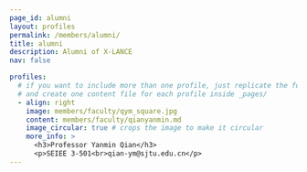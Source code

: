 ```yaml
---
page_id: alumni
layout: profiles
permalink: /members/alumni/
title: alumni
description: Alumni of X-LANCE
nav: false

profiles:
  # if you want to include more than one profile, just replicate the following block
  # and create one content file for each profile inside _pages/
  - align: right
    image: members/faculty/qym_square.jpg
    content: members/faculty/qianyanmin.md
    image_circular: true # crops the image to make it circular
    more_info: >
      <h3>Professor Yanmin Qian</h3>
      <p>SEIEE 3-501<br>qian-ym@sjtu.edu.cn</p>
---
```

